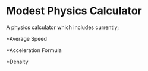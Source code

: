 # Modest Physics Calculator
A physics calculator which includes currently;

  *Average Speed
  
  *Acceleration Formula
  
  *Density
